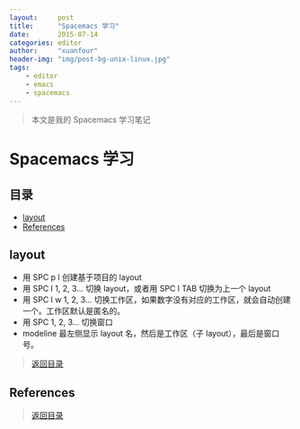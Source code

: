 ```yaml
---
layout:     post
title:      "Spacemacs 学习"
date:       2015-07-14
categories: editor
author:     "xuanfour"
header-img: "img/post-bg-unix-linux.jpg"
tags:
    - editor
    - emacs
    - spacemacs
---
```


> 本文是我的 Spacemacs 学习笔记

# Spacemacs 学习

## 目录

* [layout](#layout)
* [References](#references)

## layout

* 用 SPC p l 创建基于项目的 layout
* 用 SPC l 1, 2, 3... 切换 layout，或者用 SPC l TAB 切换为上一个 layout
* 用 SPC l w 1, 2, 3... 切换工作区，如果数字没有对应的工作区，就会自动创建一个。工作区默认是匿名的。
* 用 SPC 1, 2, 3... 切换窗口
* modeline 最左侧显示 layout 名，然后是工作区（子 layout），最后是窗口号。

> [返回目录](#目录)

## References

> [返回目录](#目录)
